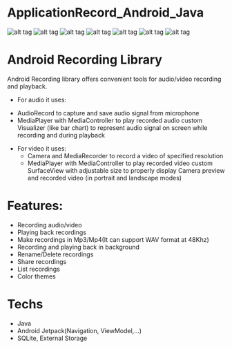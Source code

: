 # ApplicationRecord_Android_Java
![alt tag](https://github.com/MinhThien99/ApplicationRecord_Android_Java/blob/ThienMaster/Image/login.jpg) 
![alt tag](https://github.com/MinhThien99/ApplicationRecord_Android_Java/blob/ThienMaster/Image/main.jpg) 
![alt tag](https://github.com/MinhThien99/ApplicationRecord_Android_Java/blob/ThienMaster/Image/audiorecord.jpg) 
![alt tag](https://github.com/MinhThien99/ApplicationRecord_Android_Java/blob/ThienMaster/Image/audioList.jpg) 
![alt tag](https://github.com/MinhThien99/ApplicationRecord_Android_Java/blob/ThienMaster/Image/audioPlayer.jpg) 
![alt tag](https://github.com/MinhThien99/ApplicationRecord_Android_Java/blob/ThienMaster/Image/videoList.jpg) 
![alt tag](https://github.com/MinhThien99/ApplicationRecord_Android_Java/blob/ThienMaster/Image/videoPlayer.jpg) 

# Android Recording Library
Android Recording library offers convenient tools for audio/video recording and playback.

+ For audio it uses:
 - AudioRecord to capture and save audio signal from microphone
 - MediaPlayer with MediaController to play recorded audio
   custom Visualizer (like bar chart) to represent audio signal on screen while recording and during playback
+ For video it uses:
  - Camera and MediaRecorder to record a video of specified resolution
  - MediaPlayer with MediaController to play recorded video
    custom SurfaceView with adjustable size to properly display Camera preview and recorded video (in portrait and landscape modes)

# Features:
+ Recording audio/video
+ Playing back recordings
+ Make recordings in Mp3/Mp4(It can support WAV format at 48Khz)
+ Recording and playing back in background
+ Rename/Delete recordings
+ Share recordings
+ List recordings
+ Color themes

# Techs
+ Java
+ Android Jetpack(Navigation, ViewModel,...)
+ SQLite, External Storage
